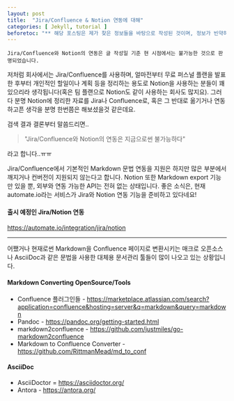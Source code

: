 ```yaml
---
layout: post
title:  "Jira/Confluence & Notion 연동에 대해"
categories: [ Jekyll, tutorial ]
beforetoc: "** 해당 포스팅은 제가 찾은 정보들을 바탕으로 작성된 것이며, 정보가 빈약하거나 오류가 있을 수 있습니다. 댓글로 지적 & 수정요청 해주시면 너무나 감사하겠습니다!"
---
```

`Jira/Confluence와 Notion의 연동은 글 작성일 기준 현 시점에서는 불가능한 것으로 판명되었습니다.`

저처럼 회사에서는 Jira/Confluence를 사용하며, 얼마전부터 무료 퍼스널 플랜을 발표한 후부터 개인적인 할일이나 계획 등을 정리하는 용도로 Notion을 사용하는 분들이 꽤 있으리라 생각됩니다(혹은 팀 플랜으로 Notion도 같이 사용하는 회사도 많지요). 그러다 분명 Notion에 정리한 자료를 Jira나 Confluence로, 혹은 그 반대로 옮기거나 연동하고픈 생각을 분명 한번쯤은 해보셨을것 같은데요.

검색 결과 결론부터 말씀드리면..
>"Jira/Confluence와 Notion의 연동은 지금으로썬 불가능하다"

라고 합니다..ㅠㅠ

Jira/Confluence에서 기본적인 Markdown 문법 연동을 지원은 하지만 많은 부분에서 깨지거나 컨버전이 지원되지 않는다고 합니다.
Notion 또한 Markdown export 기능만 있을 뿐, 외부와 연동 가능한 API는 전혀 없는 상태입니다.
좋은 소식은, 현재 automate.io라는 서비스가 Jira와 Notion 연동 기능을 준비하고 있다네요!

#### 출시 예정인 Jira/Notion 연동
https://automate.io/integration/jira/notion

---

어쨌거나 현재로썬 Markdown을 Confluence 페이지로 변환시키는 매크로 오픈소스나
AsciiDoc과 같은 문법을 사용한 대체용 문서관리 툴들이 많이 나오고 있는 상황입니다.

#### Markdown Converting OpenSource/Tools
* Confluence 플러그인들 - https://marketplace.atlassian.com/search?application=confluence&hosting=server&q=markdown&query=markdown
* Pandoc - https://pandoc.org/getting-started.html
* markdown2confluence - https://github.com/justmiles/go-markdown2confluence
* Markdown to Confluence Converter - https://github.com/RittmanMead/md_to_conf

#### AsciiDoc
* AsciiDoctor = https://asciidoctor.org/
* Antora - https://antora.org/